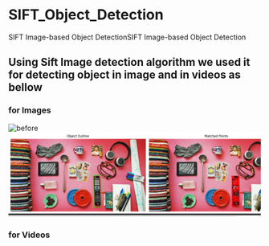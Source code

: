 # SIFT_Object_Detection
SIFT Image-based Object DetectionSIFT Image-based Object Detection

## Using Sift Image detection algorithm we used it for detecting object in image and in videos as bellow 
### for Images 
![before](images/before.png)
![After_detection](after.png)
### for Videos 
